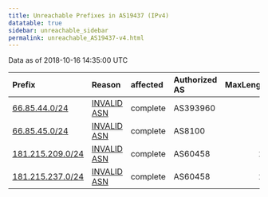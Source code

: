 ```yaml
---
title: Unreachable Prefixes in AS19437 (IPv4)
datatable: true
sidebar: unreachable_sidebar
permalink: unreachable_AS19437-v4.html
---
```


Data as of 2018-10-16 14:35:00 UTC


<div class="datatable-begin"></div>

| Prefix                                                     | Reason                                                                                                  | affected   | Authorized AS   |   MaxLength | Anchor                                         |   unreachable /24s |
|:-----------------------------------------------------------|:--------------------------------------------------------------------------------------------------------|:-----------|:----------------|------------:|:-----------------------------------------------|-------------------:|
| [66.85.44.0/24](https://stat.ripe.net/66.85.44.0/24)       | [INVALID ASN](https://rpki-validator.ripe.net/announcement-preview?asn=AS19437&prefix=66.85.44.0/24)    | complete   | AS393960        |           0 | [ARIN](unreachable_ARIN-v4.html)               |                  1 |
| [66.85.45.0/24](https://stat.ripe.net/66.85.45.0/24)       | [INVALID ASN](https://rpki-validator.ripe.net/announcement-preview?asn=AS19437&prefix=66.85.45.0/24)    | complete   | AS8100          |           0 | [ARIN](unreachable_ARIN-v4.html)               |                  1 |
| [181.215.209.0/24](https://stat.ripe.net/181.215.209.0/24) | [INVALID ASN](https://rpki-validator.ripe.net/announcement-preview?asn=AS19437&prefix=181.215.209.0/24) | complete   | AS60458         |          24 | [LACNIC](unreachable_LACNIC_RPKI_Root-v4.html) |                  1 |
| [181.215.237.0/24](https://stat.ripe.net/181.215.237.0/24) | [INVALID ASN](https://rpki-validator.ripe.net/announcement-preview?asn=AS19437&prefix=181.215.237.0/24) | complete   | AS60458         |          24 | [LACNIC](unreachable_LACNIC_RPKI_Root-v4.html) |                  1 |

<div class="datatable-end"></div>